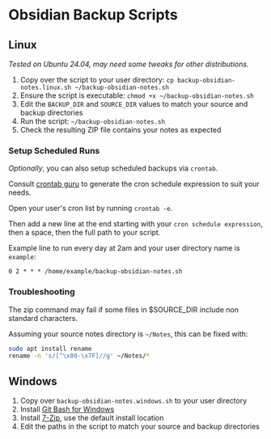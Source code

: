 # Obsidian Backup Scripts

## Linux

*Tested on Ubuntu 24.04, may need some tweaks for other distributions.*

1. Copy over the script to your user directory: `cp backup-obsidian-notes.linux.sh ~/backup-obsidian-notes.sh`
2. Ensure the script is executable: `chmod +x ~/backup-obsidian-notes.sh`
3. Edit the `BACKUP_DIR` and `SOURCE_DIR` values to match your source and backup directories
4. Run the script: `~/backup-obsidian-notes.sh`
5. Check the resulting ZIP file contains your notes as expected

### Setup Scheduled Runs

*Optionally*, you can also setup scheduled backups via `crontab`.

Consult [crontab guru](https://crontab.guru/) to generate the cron schedule expression to suit your needs.

Open your user's cron list by running `crontab -e`.

Then add a new line at the end starting with your `cron schedule expression`, then a space, then the full path to your script.

Example line to run every day at 2am and your user directory name is `example`:

```
0 2 * * * /home/example/backup-obsidian-notes.sh
```

### Troubleshooting

The zip command may fail if some files in $SOURCE_DIR include non standard characters.

Assuming your source notes directory is `~/Notes`, this can be fixed with:

```bash
sudo apt install rename
rename -n 's/[^\x00-\x7F]//g' ~/Notes/*
```

## Windows

1. Copy over `backup-obsidian-notes.windows.sh` to your user directory
2. Install [Git Bash for Windows](https://git-scm.com/downloads)
3. Install [7-Zip](https://www.7-zip.org/), use the default install location
4. Edit the paths in the script to match your source and backup directories
